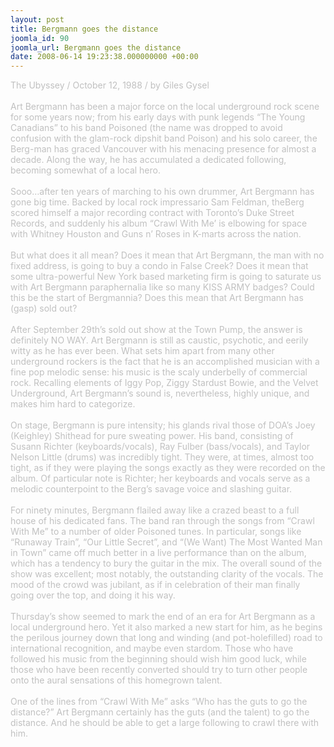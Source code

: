 ```yaml
---
layout: post
title: Bergmann goes the distance
joomla_id: 90
joomla_url: Bergmann goes the distance
date: 2008-06-14 19:23:38.000000000 +00:00
---
```

<span style="color: #c0c0c0">The Ubyssey / October 12, 1988 / by Giles Gysel<br /><br />Art Bergmann has been a major force on the local underground rock scene for some years now; from his early days with punk legends &ldquo;The Young Canadians&rdquo; to his band Poisoned (the name was dropped to avoid confusion with the glam-rock dipshit band Poison) and his solo career, the Berg-man has graced Vancouver with his menacing presence for almost a decade. Along the way, he has accumulated a dedicated following, becoming somewhat of a local hero.<br /><br />Sooo&hellip;after ten years of marching to his own drummer, Art Bergmann has gone big time. Backed by local rock impressario Sam Feldman, theBerg scored himself a major recording contract with Toronto&rsquo;s Duke Street Records, and suddenly his album &ldquo;Crawl With Me&rsquo; is elbowing for space with Whitney Houston and Guns n&rsquo; Roses in K-marts across the nation.<br /><br />But what does it all mean? Does it mean that Art Bergmann, the man with no fixed address, is going to buy a condo in False Creek? Does it mean that some ultra-powerful New York based marketing firm is going to saturate us with Art Bergmann paraphernalia like so many KISS ARMY badges? Could this be the start of Bergmannia? Does this mean that Art Bergmann has (gasp) sold out?<br /><br />After September 29th&rsquo;s sold out show at the Town Pump, the answer is definitely NO WAY. Art Bergmann is still as caustic, psychotic, and eerily witty as he has ever been. What sets him apart from many other underground rockers is the fact that he is an accomplished musician with a fine pop melodic sense: his music is the scaly underbelly of commercial rock. Recalling elements of Iggy Pop, Ziggy Stardust Bowie, and the Velvet Underground, Art Bergmann&rsquo;s sound is, nevertheless, highly unique, and makes him hard to categorize.<br /><br />On stage, Bergmann is pure intensity; his glands rival those of DOA&rsquo;s Joey (Keighley) Shithead for pure sweating power. His band, consisting of Susann Richter (keyboards/vocals), Ray Fulber (bass/vocals), and Taylor Nelson Little (drums) was incredibly tight. They were, at times, almost too tight, as if they were playing the songs exactly as they were recorded on the album. Of particular note is Richter; her keyboards and vocals serve as a melodic counterpoint to the Berg&rsquo;s savage voice and slashing guitar.<br /><br />For ninety minutes, Bergmann flailed away like a crazed beast to a full house of his dedicated fans. The band ran through the songs from &ldquo;Crawl With Me&rdquo; to a number of older Poisoned tunes. In particular, songs like &ldquo;Runaway Train&rdquo;, &ldquo;Our Little Secret&rdquo;, and &ldquo;(We Want) The Most Wanted Man in Town&rdquo; came off much better in a live performance than on the album, which has a tendency to bury the guitar in the mix. The overall sound of the show was excellent; most notably, the outstanding clarity of the vocals. The mood of the crowd was jubilant, as if in celebration of their man finally going over the top, and doing it his way.<br /><br />Thursday&rsquo;s show seemed to mark the end of an era for Art Bergmann as a local underground hero. Yet it also marked a new start for him, as he begins the perilous journey down that long and winding (and pot-holefilled) road to international recognition, and maybe even stardom. Those who have followed his music from the beginning should wish him good luck, while those who have been recently converted should try to turn other people onto the aural sensations of this homegrown talent.<br /><br />One of the lines from &ldquo;Crawl With Me&rdquo; asks &ldquo;Who has the guts to go the distance?&rdquo; Art Bergmann certainly has the guts (and the talent) to go the distance. And he should be able to get a large following to crawl there with him.<br /></span><br /><!--StartFragment--><!--EndFragment-->
